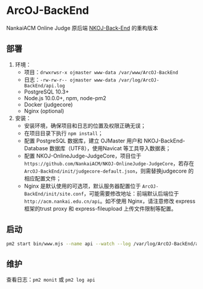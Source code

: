 # ArcOJ-BackEnd

NankaiACM Online Judge 原后端 [NKOJ-Back-End](https://github.com/NankaiACM/NKOJ-Back-End) 的重构版本

## 部署

1. 环境：
   - 项目：`drwxrwsr-x ojmaster www-data /var/www/ArcOJ-BackEnd`
   - 日志：`-rw-rw-r-- ojmaster www-data /var/log/ArcOJ-BackEnd/api.log`
   - PostgreSQL 10.3+
   - Node.js 10.0.0+, npm, node-pm2
   - Docker (judgecore)
   - Nginx (optional)
2. 安装：
   - 安装环境，确保项目和日志的位置及权限正确无误；
   - 在项目目录下执行 `npm install`；
   - 配置 PostgreSQL 数据库，建立 OJMaster 用户和 NKOJ-BackEnd-Database 数据库（UTF8），使用Navicat 等工具导入数据表；
   - 配置 NKOJ-OnlineJudge-JudgeCore，项目位于 `https://github.com/NankaiACM/NKOJ-OnlineJudge-JudgeCore`，若存在 `ArcOJ-BackEnd/init/judgecore-default.json`，则需替换judgecore 的相应配置文件；
   - Nginx 是默认使用的可选项，默认服务器配置位于 `ArcOJ-BackEnd/init/site.conf`，可能需要修改地址：前端默认后端位于 `http://acm.nankai.edu.cn/api`。如不使用 Nginx，请注意修改 express 框架的trust proxy 和 express-fileupload 上传文件限制等配置。

## 启动

```sh
pm2 start bin/www.mjs --name api --watch --log /var/log/ArcOJ-BackEnd/api.log
```

## 维护

查看日志：`pm2 monit` 或 `pm2 log api`

